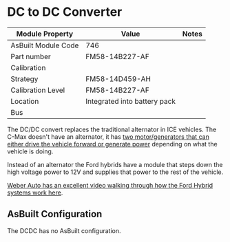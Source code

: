 # DC to DC Converter

| Module Property     | Value                        | Notes |
| ------------------- | ---------------------------- | ----- |
| AsBuilt Module Code | 746                          |       |
| Part number         | FM58-14B227-AF               |       |
| Calibration         |                              |       |
| Strategy            | FM58-14D459-AH               |       |
| Calibration Level   | FM58-14B227-AF               |       |
| Location            | Integrated into battery pack |       |
| Bus                 |                              |       |

The DC/DC convert replaces the traditional alternator in ICE vehicles. The C-Max doesn't have an alternator, it has [two motor/generators that can either drive the vehicle forward or generate power](https://www.youtube.com/watch?v=MZf_BUuW5Qg) depending on what the vehicle is doing.

Instead of an alternator the Ford hybrids have a module that steps down the high voltage power to 12V and supplies that power to the rest of the vehicle.

[Weber Auto has an excellent video walking through how the Ford Hybrid systems work here](https://www.youtube.com/watch?v=kmDpNr1PdMk).

## AsBuilt Configuration

The DCDC has no AsBuilt configuration.

